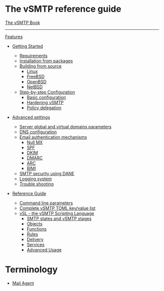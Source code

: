 The vSMTP reference guide
==========================

[The vSMTP Book](index.md)

----------------------

[Features](features.md)

- [Getting Started](start/started.md)
  - [Requirements](start/requirements.md)
  - [Installation from packages](start/install/packages.md)
  - [Building from source](start/install/source.md)
    - [Linux](start/install/source/linux.md)
    - [FreeBSD](start/install/source/freebsd.md)
    - [OpenBSD]()
    - [NetBSD]()
  - [Step-by-step Configuration](start/configuration/configuration.md)
    - [Basic configuration](start/configuration/basic.md)
    - [Hardening vSMTP](start/configuration/hardening.md)
    - [Policy delegation](start/configuration/delegation.md)

- [Advanced settings](advanced/advanced.md)
  - [Server global and virtual domains parameters](advanced/toml.md)
  - [DNS configuration](advanced/dns.md)
  - [Email authentication mechanisms](advanced/eam.md)
    - [Null MX](advanced/eam/nullmx.md)
    - [SPF](advanced/eam/spf.md)
    - [DKIM](advanced/eam/dkim.md)
    - [DMARC](advanced/eam/dmarc.md)
    - [ARC](advanced/eam/arc.md)
    - [BIMI](advanced/eam/bimi.md)
  - [SMTP security using DANE](advanced/dane.md)
  - [Logging system](advanced/logging.md)
  - [Trouble shooting](advanced/troubleshooting.md)

- [Reference Guide]()
  - [Command line parameters](reference/command.md)
  - [Complete vSMTP TOML key/value list](reference/config-file.md)
  - [vSL - the vSMTP Scripting Language](reference/vSL/vsl.md)
    - [SMTP states and vSMTP stages](reference/vSL/stages.md)
    - [Objects](reference/vSL/objects.md)
    - [Functions](reference/vSL/functions.md)
    - [Rules](reference/vSL/rules.md)
    - [Delivery](reference/vSL/delivery.md)
    - [Services](reference/vSL/services.md)
    - [Advanced Usage](reference/vSL/advanced.md)

Terminology
==========================

- [Mail Agent](term/agent.md)
